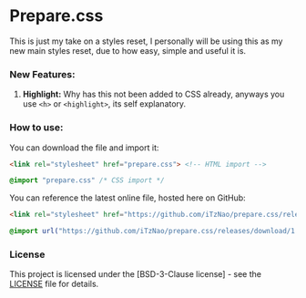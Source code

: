 # Prepare.css

This is just my take on a styles reset, I personally will be using this as my new main styles reset, due to how easy, simple and useful it is.

### New Features:

1.  **Highlight:** Why has this not been added to CSS already, anyways you use `<h>` or `<highlight>`, its self explanatory.

### How to use:
You can download the file and import it:
```html
<link rel="stylesheet" href="prepare.css"> <!-- HTML import -->
```
```css
@import "prepare.css" /* CSS import */
```

You can reference the latest online file, hosted here on GitHub:
```html
<link rel="stylesheet" href="https://github.com/iTzNao/prepare.css/releases/download/1.0.0/prepare.css"> <!-- HTML import -->
```
```css
@import url("https://github.com/iTzNao/prepare.css/releases/download/1.0.0/prepare.css") /* CSS import */
```

### License

This project is licensed under the [BSD-3-Clause license] - see the [LICENSE](LICENSE) file for details.
